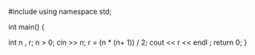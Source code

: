 #include <iostream>
using namespace std;

int main()
{

int n  , r;
n > 0;
cin >> n;
r = (n * (n+ 1)) / 2;
cout << r << endl ;
return 0;
}
